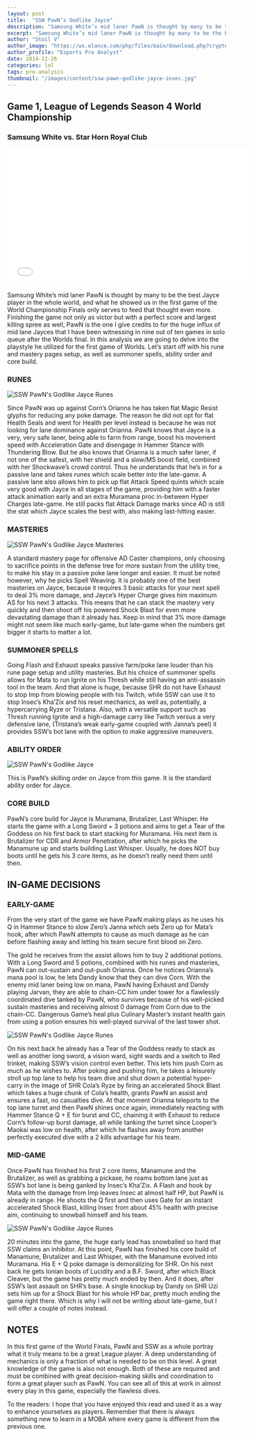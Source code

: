 ```yaml
---
layout: post
title:  "SSW PawN’s Godlike Jayce"
description: "Samsung White’s mid laner PawN is thought by many to be the best Jayce player in the whole world, and what he showed us in the first game of the World Championship Finals only serves to feed that thought even more."
excerpt: "Samsung White’s mid laner PawN is thought by many to be the best Jayce player in the whole world, and what he showed us in the first game of the World Championship Finals only serves to feed that thought even more. Finishing the game not only as victor but with a perfect score and largest killing spree as well, PawN is the one I give credits to for the huge influx of mid lane Jayces that I have been witnessing in nine out of ten games in solo queue after the Worlds final. In this analysis we are going to delve into the playstyle he utilized for the first game of Worlds. Let’s start off with his rune and mastery pages setup, as well as summoner spells, ability order and core build."
author: "Stoil V"
author_image: "https://ws.elance.com/php/files/main/download.php?crypted=Y3R4JTNEcHJvZmlsZV9pbWFnZSUyNmZpZCUzRDEyNzc1ODI0NyUyNnJpZCUzRC0xJTI2cGlkJTNEODAzNjQ2OSUyNnQlM0Qx"
author_profile: "Esports Pro Analyst"
date: 2014-12-26
categories: lol
tags: pro-analysis
thumbnail: "/images/content/ssw-pawn-godlike-jayce-insec.jpg"
---
```

## Game 1, League of Legends Season 4 World Championship

### Samsung White vs. Star Horn Royal Club

<iframe width="560" height="315" src="//www.youtube.com/embed/PyXKBro6Q1k" frameborder="0" allowfullscreen></iframe>

Samsung White’s mid laner PawN is thought by many to be the best Jayce player in the whole world, and what he showed us in the first game of the World Championship Finals only serves to feed that thought even more. Finishing the game not only as victor but with a perfect score and largest killing spree as well, PawN is the one I give credits to for the huge influx of mid lane Jayces that I have been witnessing in nine out of ten games in solo queue after the Worlds final. In this analysis we are going to delve into the playstyle he utilized for the first game of Worlds. Let’s start off with his rune and mastery pages setup, as well as summoner spells, ability order and core build.

### RUNES

![SSW PawN's Godlike Jayce Runes](/images/content/ssw-pawn-godlike-jayce-runes.jpg)

Since PawN was up against Corn’s Orianna he has taken flat Magic Resist glyphs for reducing any poke damage. The reason he did not opt for flat Health Seals and went for Health per level instead is because he was not looking for lane dominance against Orianna. PawN knows that Jayce is a very, very safe laner, being able to farm from range, boost his movement speed with Acceleration Gate and disengage in Hammer Stance with Thundering Blow. But he also knows that Orianna is a much safer laner, if not one of the safest, with her shield and a slow/MS boost field, combined with her Shockwave’s crowd control. Thus he understands that he’s in for a passive lane and takes runes which scale better into the late-game. 
A passive lane also allows him to pick up flat Attack Speed quints which scale very good with Jayce in all stages of the game, providing him with a faster attack animation early and an extra Muramana proc in-between Hyper Charges late-game. He still packs flat Attack Damage marks since AD is still the stat which Jayce scales the best with, also making last-hitting easier. 

### MASTERIES

![SSW PawN's Godlike Jayce Masteries](/images/content/ssw-pawn-godlike-jayce-masteries.jpg)

A standard mastery page for offensive AD Caster champions, only choosing to sacrifice points in the defense tree for more sustain from the utility tree, to make his stay in a passive poke lane longer and easier. It must be noted however, why he picks Spell Weaving. It is probably one of the best masteries on Jayce, because it requires 3 basic attacks for your next spell to deal 3% more damage, and Jayce’s Hyper Charge gives him maximum AS for his next 3 attacks. This means that he can stack the mastery very quickly and then shoot off his powered Shock Blast for even more devastating damage than it already has. Keep in mind that 3% more damage might not seem like much early-game, but late-game when the numbers get bigger it starts to matter a lot.

### SUMMONER SPELLS

Going Flash and Exhaust speaks passive farm/poke lane louder than his rune page setup and utility masteries. But his choice of summoner spells allows for Mata to run Ignite on his Thresh while still having an anti-assassin tool in the team. And that alone is huge, because SHR do not have Exhaust to stop Imp from blowing people with his Twitch, while SSW can use it to stop Insec’s Kha’Zix and his reset mechanics, as well as, potentially, a hypercarrying Ryze or Tristana. Also, with a versatile support such as Thresh running Ignite and a high-damage carry like Twitch versus a very defensive lane, (Tristana’s weak early-game coupled with Janna’s peel) it provides SSW’s bot lane with the option to make aggressive maneuvers.

### ABILITY ORDER

![SSW PawN's Godlike Jayce ](/images/content/ssw-pawn-godlike-jayce-skill-order.jpg)

This is PawN’s skilling order on Jayce from this game. It is the standard ability order for Jayce.

### CORE BUILD

PawN’s core build for Jayce is Muramana, Brutalizer, Last Whisper. He starts the game with a Long Sword + 3 potions and aims to get a Tear of the Goddess on his first back to start stacking for Muramana. His next item is Brutalizer for CDR and Armor Penetration, after which he picks the Manamune up and starts building Last Whisper. Usually, he does NOT buy boots until he gets his 3 core items, as he doesn’t really need them until then. 

## IN-GAME DECISIONS 

### EARLY-GAME

From the very start of the game we have PawN making plays as he uses his Q in Hammer Stance to slow Zero’s Janna which sets Zero up for Mata’s hook, after which PawN attempts to cause as much damage as he can before flashing away and letting his team secure first blood on Zero. 

The gold he receives from the assist allows him to buy 2 additional potions. With a Long Sword and 5 potions, combined with his runes and masteries, PawN can out-sustain and out-push Orianna. Once he notices Orianna’s mana pool is low, he lets Dandy know that they can dive Corn. With the enemy mid laner being low on mana, PawN having Exhaust and Dandy playing Jarvan, they are able to chain-CC him under tower for a flawlessly coordinated dive tanked by PawN, who survives because of his well-picked sustain masteries and receiving almost 0 damage from Corn due to the chain-CC. Dangerous Game’s heal plus Culinary Master’s instant health gain from using a potion ensures his well-played survival of the last tower shot. 

![SSW PawN's Godlike Jayce Runes](/images/content/ssw-pawn-godlike-jayce-tower-shot.jpg)

On his next back he already has a Tear of the Goddess ready to stack as well as another long sword, a vision ward, sight wards and a switch to Red trinket, making SSW’s vision control even better. This lets him push Corn as much as he wishes to. After poking and pushing him, he takes a leisurely stroll up top lane to help his team dive and shut down a potential hyper-carry in the image of SHR Cola’s Ryze by firing an accelerated Shock Blast which takes a huge chunk of Cola’s health, grants PawN an assist and ensures a fast, no casualties dive. At that moment Orianna teleports to the top lane turret and then PawN shines once again, immediately reacting with Hammer Stance Q + E for burst and CC, chaining it with Exhaust to reduce Corn’s follow-up burst damage, all while tanking the turret since Looper’s Maokai was low on health, after which he flashes away from another perfectly executed dive with a 2 kills advantage for his team. 

### MID-GAME

Once PawN has finished his first 2 core items, Manamune and the Brutalizer, as well as grabbing a pickaxe, he roams bottom lane just as SSW’s bot lane is being ganked by Insec’s Kha’Zix. A Flash and hook by Mata with the damage from Imp leaves Insec at almost half HP, but PawN is already in range. He shoots the Q first and then uses Gate for an instant accelerated Shock Blast, killing Insec from about 45% health with precise aim, continuing to snowball himself and his team.

![SSW PawN's Godlike Jayce Runes](/images/content/ssw-pawn-godlike-jayce-insec.jpg)

20 minutes into the game, the huge early lead has snowballed so hard that SSW claims an inhibitor. At this point, PawN has finished his core build of Manamune, Brutalizer and Last Whisper, with the Manamune evolved into Muramana. His E + Q poke damage is demoralizing for SHR. On his next back he gets Ionian boots of Lucidity and a B.F. Sword, after which Black Cleaver, but the game has pretty much ended by then. And it does, after SSW’s last assault on SHR’s base. A single knockup by Dandy on SHR Uzi sets him up for a Shock Blast for his whole HP bar, pretty much ending the game right there. Which is why I will not be writing about late-game, but I will offer a couple of notes instead.

## NOTES

In this first game of the World Finals, PawN and SSW as a whole portray what it truly means to be a great League player. A deep understanding of mechanics is only a fraction of what is needed to be on this level. A great knowledge of the game is also not enough. Both of these are required and must be combined with great decision-making skills and coordination to form a great player such as PawN. You can see all of this at work in almost every play in this game, especially the flawless dives. 

To the readers: I hope that you have enjoyed this read and used it as a way to enhance yourselves as players. Remember that there is always something new to learn in a MOBA where every game is different from the previous one.
 


